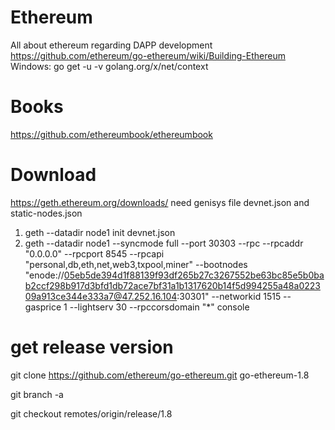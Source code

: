# Ethereum
All about ethereum regarding DAPP development
https://github.com/ethereum/go-ethereum/wiki/Building-Ethereum
Windows:
 go get -u -v golang.org/x/net/context
# Books
https://github.com/ethereumbook/ethereumbook

# Download
 https://geth.ethereum.org/downloads/
 need genisys file devnet.json and static-nodes.json
1.  geth --datadir node1 init devnet.json
2.  geth --datadir node1 --syncmode full --port 30303 --rpc --rpcaddr "0.0.0.0" --rpcport 8545 --rpcapi "personal,db,eth,net,web3,txpool,miner" --bootnodes "enode://05eb5de394d1f88139f93df265b27c3267552be63bc85e5b0bab2ccf298b917d3bfd1db72ace7bf31a1b1317620b14f5d994255a48a022309a913ce344e333a7@47.252.16.104:30301" --networkid 1515 --gasprice 1  --lightserv 30 --rpccorsdomain "*" console

# get release version
git clone https://github.com/ethereum/go-ethereum.git go-ethereum-1.8

git branch -a

git checkout remotes/origin/release/1.8
